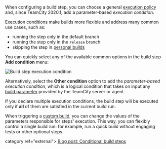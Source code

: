 [//]: # (title: Build Step Conditions)
[//]: # (auxiliary-id: Build Step Conditions)

When configuring a build step, you can choose a general [execution policy](configuring-build-steps.md#Execution+policy) and, since TeamCity 2020.1, add a parameter-based _execution condition_.

Execution conditions make builds more flexible and address many common use cases, such as:
* running the step only in the default branch
* running the step only in the `release` branch
* skipping the step in [personal builds](personal-build.md)

You can quickly select any of the available common options in the build step __Add condition__ menu:

<img src="execution-conditions.png" alt="Build step execution condition"/>

Alternatively, select the __Other condition__ option to add the _parameter-based execution condition_, which is a logical condition that takes on input any [build parameter](configuring-build-parameters.md) provided by the TeamCity server or agent.

If you declare multiple execution conditions, the build step will be executed only if __all__ of them are satisfied in the current build run.

<tip>

When triggering a [custom build](triggering-a-custom-build.md), you can change the values of the parameters responsible for steps' execution. This way, you can flexibly control a single build run: for example, run a quick build without engaging tests or other optional steps.

</tip>

<seealso>
        category ref="external">
                    <a href="https://blog.jetbrains.com/teamcity/2020/07/new-in-2020-1-conditional-build-steps/">Blog post: Conditional build steps</a>
                </category>
</seealso>